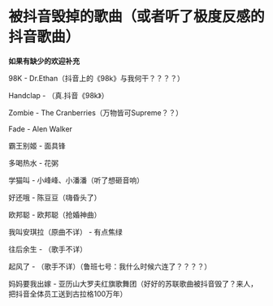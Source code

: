 # 被抖音毁掉的歌曲（或者听了极度反感的抖音歌曲）

**如果有缺少的欢迎补充**

98K - Dr.Ethan（抖音上的《98k》与我何干？？？？）

Handclap - （真.抖音《98k》）

Zombie - The Cranberries（万物皆可Supreme？？）

Fade - Alen Walker

霸王别姬 - 面具锋

多喝热水 - 花粥

学猫叫 - 小峰峰、小潘潘（听了想砸音响）

好还哦 - 陈豆豆（嗨昏头了）

欧邦聪 - 欧邦聪（抢婚神曲）

我叫安琪拉（原曲不详） -  有点焦绿

往后余生 - （歌手不详）

起风了 - （歌手不详）（鲁班七号：我什么时候六连了？？？？）

妈妈要我出嫁 - 亚历山大罗夫红旗歌舞团（好好的苏联歌曲被抖音毁了？来人，把抖音全体员工送到古拉格100万年）

